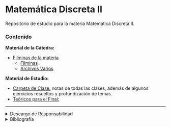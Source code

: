 # Matemática Discreta II

Repositorio de estudio para la materia Matemática Discreta II.

### Contenido

**Material de la Cátedra:**
- [Filminas de la materia](./Material%20de%20la%20Cátedra/)
    - [Filminas](./Material%20de%20la%20Cátedra/Filminas%202021/18%20-%20Matchings%202%20(Hungaro)%20.pdf)
    - [Archivos Varios](./Material%20de%20la%20Cátedra/Archivos%20Varios%20de%20Penazzi/)

**Material de Estudio:**
- [Carpeta de Clase:](./) notas de todas las clases, además de algunos ejercicios resueltos y profundización de temas.
- [Teóricos para el Final:](./Teoremas%20para%20el%20Final/)
---

<details> 
<summary>Descargo de Responsabilidad</summary>

Este repositorio contiene material de estudio, la información personal de acá fue copiada de las clases y complementada con información de distintos libros de texto. No se garantiza que la información sea 100% correcta, por lo que se recomienda usarla como apoyo y no como única fuente de estudio.

</details>

<details>
<summary>Bibliografía</summary>

Dentro de la carpeta de bibliografía se encuentran los libros de texto utilizados en la materia, así como otros libros que pueden ser de utilidad para el estudio de la materia. Además, en los apuntes se encuentran referencias a los libros utilizados.

</details>

